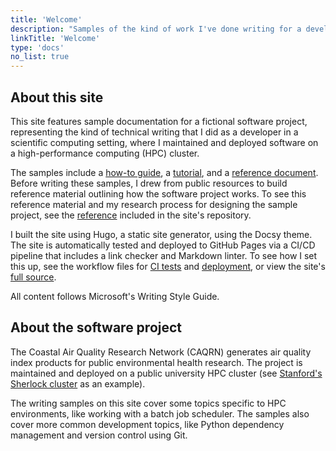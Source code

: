 ```yaml
---
title: 'Welcome'
description: "Samples of the kind of work I've done writing for a developer audience, built with a docs-as-code approach"
linkTitle: 'Welcome'
type: 'docs'
no_list: true
---
```


## About this site

This site features sample documentation for a fictional software project, representing the kind of technical writing that I did as a developer in a scientific computing setting, where I maintained and deployed software on a high-performance computing (HPC) cluster.

The samples include a [how-to guide](/get-started/quickstart/), a [tutorial](/get-started/hpc-tutorial/), and a [reference document](/reference/environment-variables/).
Before writing these samples, I drew from public resources to build reference material outlining how the software project works.
To see this reference material and my research process for designing the sample project, see the [reference](https://github.com/nandstand/sample-site/tree/main/reference) included in the site's repository.

I built the site using Hugo, a static site generator, using the Docsy theme.
The site is automatically tested and deployed to GitHub Pages via a CI/CD pipeline that includes a link checker and Markdown linter.
To see how I set this up, see the workflow files for [CI tests](https://github.com/nandstand/sample-site/blob/main/.github/workflows/ci.yml) and [deployment](https://github.com/nandstand/sample-site/blob/main/.github/workflows/deploy.yml), or view the site's [full source](https://github.com/nandstand/sample-site).

All content follows Microsoft's Writing Style Guide.

## About the software project

The Coastal Air Quality Research Network (CAQRN) generates air quality index products for public environmental health research.
The project is maintained and deployed on a public university HPC cluster (see [Stanford's Sherlock cluster](https://www.sherlock.stanford.edu/docs/) as an example).

The writing samples on this site cover some topics specific to HPC environments, like working with a batch job scheduler.
The samples also cover more common development topics, like Python dependency management and version control using Git.
